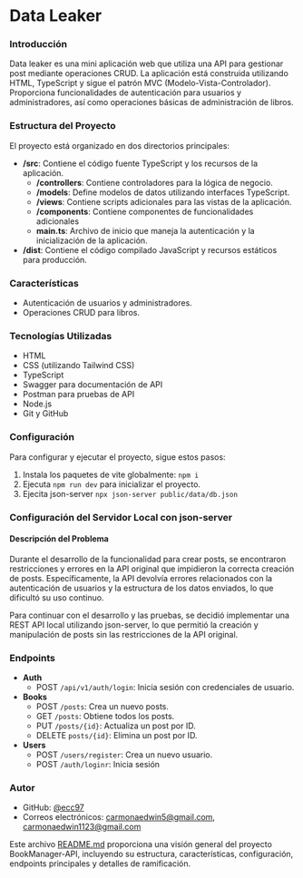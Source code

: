 # Data Leaker

### Introducción

Data leaker es una mini aplicación web que utiliza una API para gestionar post mediante operaciones CRUD. La aplicación está construida utilizando HTML, TypeScript y sigue el patrón MVC (Modelo-Vista-Controlador). Proporciona funcionalidades de autenticación para usuarios y administradores, así como operaciones básicas de administración de libros.

### Estructura del Proyecto

El proyecto está organizado en dos directorios principales:

- **/src**: Contiene el código fuente TypeScript y los recursos de la aplicación.
    - **/controllers**: Contiene controladores para la lógica de negocio.
    - **/models**: Define modelos de datos utilizando interfaces TypeScript.
    - **/views**: Contiene scripts adicionales para las vistas de la aplicación.
    - **/components**: Contiene componentes de funcionalidades adicionales
    - **main.ts**: Archivo de inicio que maneja la autenticación y la inicialización de la aplicación.
- **/dist**: Contiene el código compilado JavaScript y recursos estáticos para producción.

### Características

- Autenticación de usuarios y administradores.
- Operaciones CRUD para libros.

### Tecnologías Utilizadas

- HTML
- CSS (utilizando Tailwind CSS)
- TypeScript
- Swagger para documentación de API
- Postman para pruebas de API
- Node.js
- Git y GitHub

### Configuración

Para configurar y ejecutar el proyecto, sigue estos pasos:

1. Instala los paquetes de vite globalmente: `npm i`
2. Ejecuta `npm run dev` para inicializar el proyecto.
3. Ejecita json-server `npx json-server public/data/db.json`

### Configuración del Servidor Local con json-server
#### Descripción del Problema

Durante el desarrollo de la funcionalidad para crear posts, se encontraron restricciones y errores en la API original que impidieron la correcta creación de posts. Específicamente, la API devolvía errores relacionados con la autenticación de usuarios y la estructura de los datos enviados, lo que dificultó su uso continuo.

Para continuar con el desarrollo y las pruebas, se decidió implementar una REST API local utilizando json-server, lo que permitió la creación y manipulación de posts sin las restricciones de la API original.

### Endpoints

- **Auth**
    - POST `/api/v1/auth/login`: Inicia sesión con credenciales de usuario.
- **Books**
    - POST `/posts`: Crea un nuevo posts.
    - GET `/posts`: Obtiene todos los posts.
    - PUT `/posts/{id}`: Actualiza un post por ID.
    - DELETE `posts/{id}`: Elimina un post por ID.
- **Users**
    - POST `/users/register`: Crea un nuevo usuario.
    - POST `/auth/loginr`: Inicia sesión


### Autor

- GitHub: [@ecc97](https://github.com/ecc97)
- Correos electrónicos: [carmonaedwin5@gmail.com](mailto:carmonaedwin5@gmail.com), [carmonaedwin1123@gmail.com](mailto:carmonaedwin1123@gmail.com)

Este archivo [README.md](https://github.com/ecc97/HU-BooksManager-API/tree/develop#README) proporciona una visión general del proyecto BookManager-API, incluyendo su estructura, características, configuración, endpoints principales y detalles de ramificación.
